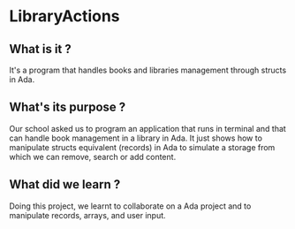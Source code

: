 # LibraryActions
## What is it ?
It's a program that handles books and libraries management through structs in Ada.

## What's its purpose ?
Our school asked us to program an application that runs in terminal and that can handle book management in a library in Ada.
It just shows how to manipulate structs equivalent (records) in Ada to simulate a storage from which we can remove, search or add content.

## What did we learn ?
Doing this project, we learnt to collaborate on a Ada project and to manipulate records, arrays, and user input.
